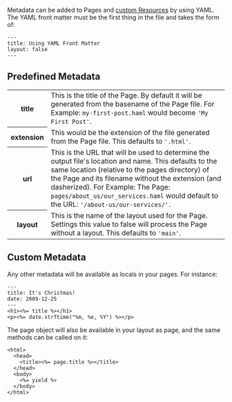 Metadata can be added to Pages and [custom Resources](/massimo/resources) by using YAML. The YAML front matter must be the first thing in the file and takes the form of:

    ---
    title: Using YAML Front Matter
    layout: false
    ---
    
    
Predefined Metadata
-------------------

<table>
  <tbody>
    <tr>
      <th>title</th>
      <td>This is the title of the Page. By default it will be generated from the basename of the Page file. For Example: <code>my-first-post.haml</code> would become <code>'My First Post'</code>.</td>
    </tr>
    <tr>
      <th>extension</th>
      <td>This would be the extension of the file generated from the Page file. This defaults to <code>'.html'</code>.</td>
    </tr>
    <tr>
      <th>url</th>
      <td>This is the URL that will be used to determine the output file's location and name. This defaults to the same location (relative to the pages directory) of the Page and its filename without the extension (and dasherized). For Example: The Page: <code>pages/about_us/our_services.haml</code> would default to the URL: <code>'/about-us/our-services/'</code>.</td>
    </tr>
    <tr>
      <th>layout</th>
      <td>This is the name of the layout used for the Page. Settings this value to false will process the Page without a layout. This defaults to <code>'main'</code>.</td>
    </tr>
  </tbody>
</table>


Custom Metadata
----------------

Any other metadata will be available as locals in your pages. For instance:

    ---
    title: It's Christmas!
    date: 2009-12-25
    ---
    <h1><%= title %></h1>
    <p><%= date.strftime("%m, %e, %Y") %></p>

The page object will also be available in your layout as page, and the same methods can be called on it:

    <html>
      <head>
        <title><%= page.title %></title>
      </head>
      <body>
        <%= yield %>
      </body>
    </html>
